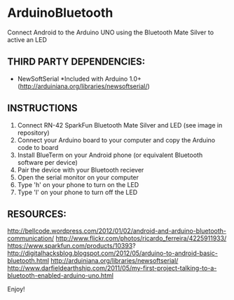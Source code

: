 ArduinoBluetooth
================
Connect Android to the Arduino UNO using the Bluetooth Mate Silver to active an LED

THIRD PARTY DEPENDENCIES:
---------------------------
- NewSoftSerial *Included with Arduino 1.0+ (http://arduiniana.org/libraries/newsoftserial/)

INSTRUCTIONS
---------------------------
1. Connect RN-42 SparkFun Bluetooth Mate Silver and LED (see image in repository)
2. Connect your Arduino board to your computer and copy the Arduino code to board
3. Install BlueTerm on your Android phone (or equivalent Bluetooth software per device)
4. Pair the device with your Bluetooth reciever
5. Open the serial monitor on your computer
6. Type 'h' on your phone to turn on the LED
7. Type 'l' on your phone to turn off the LED

RESOURCES:
---------------------------
http://bellcode.wordpress.com/2012/01/02/android-and-arduino-bluetooth-communication/
http://www.flickr.com/photos/ricardo_ferreira/4225911933/
https://www.sparkfun.com/products/10393?
http://digitalhacksblog.blogspot.com/2012/05/arduino-to-android-basic-bluetooth.html
http://arduiniana.org/libraries/newsoftserial/
http://www.darfieldearthship.com/2011/05/my-first-project-talking-to-a-bluetooth-enabled-arduino-uno.html


Enjoy!